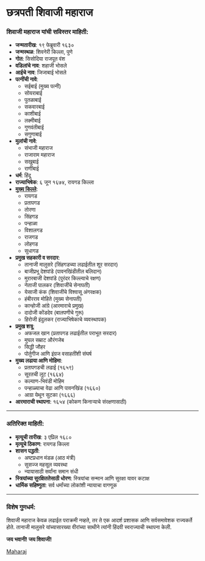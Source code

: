 # छत्रपती शिवाजी महाराज  

### शिवाजी महाराज यांची सविस्तर माहिती:  

- **जन्मतारीख**: १९ फेब्रुवारी १६३०  
- **जन्मस्थळ**: शिवनेरी किल्ला, पुणे  
- **गोत**: सिसोदिया राजपूत वंश  
- **वडिलांचे नाव**: शहाजी भोसले  
- **आईचे नाव**: जिजाबाई भोसले  
- **पत्नींची नावे**:  
  - सईबाई (मुख्य पत्नी)  
  - सोयराबाई  
  - पुतळाबाई  
  - सकवारबाई  
  - काशीबाई  
  - लक्ष्मीबाई  
  - गुणवंतीबाई
  - सगुणाबाई  
- **मुलांची नावे**:  
  - संभाजी महाराज  
  - राजाराम महाराज  
  - सखुबाई  
  - राणींबाई  
- **धर्म**: हिंदू  
- **राज्याभिषेक**: ६ जून १६७४, रायगड किल्ला  
- [**मुख्य किल्ले**](https://github.com/cyb3r-luckysant/COLLECTIONS---/blob/main/STORIES---/%E0%A4%AE%E0%A4%B9%E0%A4%BE%E0%A4%B0%E0%A4%BE%E0%A4%9C%E0%A4%BE%E0%A4%82%E0%A4%9A%E0%A5%87%20%E0%A4%95%E0%A4%BF%E0%A4%B2%E0%A5%8D%E0%A4%B2%E0%A5%87-.md):  
  - रायगड  
  - प्रतापगड  
  - तोरणा  
  - सिंहगड  
  - पन्हाळा  
  - विशालगड  
  - राजगड  
  - लोहगड  
  - सुधागड  
- **प्रमुख सहकारी व सरदार**:  
  - तानाजी मालुसरे (सिंहगडच्या लढाईतील शूर सरदार)  
  - बाजीप्रभू देशपांडे (पावनखिंडीतील बलिदान)  
  - मुरारबाजी देशपांडे (पुरंदर किल्ल्याचे रक्षण)  
  - नेताजी पालकर (शिवाजींचे सेनापती)  
  - येसाजी कंक (शिवाजींचे विश्वासू अंगरक्षक)  
  - हंबीरराव मोहिते (मुख्य सेनापती)  
  - कान्होजी आंग्रे (आरमाराचे प्रमुख)  
  - दादोजी कोंडदेव (बालपणीचे गुरू)  
  - हिरोजी इंदुलकर (राज्याभिषेकाचे व्यवस्थापक)  
- **प्रमुख शत्रू**:  
  - अफजल खान (प्रतापगड लढाईतील पराभूत सरदार)  
  - मुघल सम्राट औरंगजेब  
  - सिद्धी जौहर  
  - पोर्तुगीज आणि इंग्रज वसाहतींशी संघर्ष  
- **मुख्य लढाया आणि मोहिमा**:  
  - प्रतापगडची लढाई (१६५९)  
  - सूरतची लूट (१६६४)  
  - कल्याण-भिवंडी मोहिम  
  - पन्हाळ्याचा वेढा आणि पावनखिंड (१६६०)  
  - आग्रा येथून सुटका (१६६६)  
- **आरमाराची स्थापना**: १६५४ (कोकण किनाऱ्याचे संरक्षणासाठी)  

---

### **अतिरिक्त माहिती**:  
- **मृत्यूची तारीख**: ३ एप्रिल १६८०  
- **मृत्यूचे ठिकाण**: रायगड किल्ला  
- **शासन पद्धती**:  
  - अष्टप्रधान मंडळ (आठ मंत्री)  
  - सुसज्ज महसूल व्यवस्था  
  - न्यायासाठी सर्वांना समान संधी  
- **स्त्रियांच्या सुरक्षिततेसाठी धोरण**: स्त्रियांचा सन्मान आणि सुरक्षा यावर कटाक्ष  
- **धार्मिक सहिष्णुता**: सर्व धर्मांच्या लोकांशी न्यायाचा वागणूक  

---

### **विशेष गुणधर्म**:  
शिवाजी महाराज केवळ लढाईत पराक्रमी नव्हते, तर ते एक आदर्श प्रशासक आणि सर्वसमावेशक राज्यकर्ते होते. तानाजी मालुसरे यांच्यासारख्या वीरांच्या साथीने त्यांनी हिंदवी स्वराज्याची स्थापना केली.  

**जय भवानी! जय शिवाजी!**

[Maharaj](https://mr.m.wikipedia.org/wiki/%E0%A4%B6%E0%A4%BF%E0%A4%B5%E0%A4%BE%E0%A4%9C%E0%A5%80_%E0%A4%AE%E0%A4%B9%E0%A4%BE%E0%A4%B0%E0%A4%BE%E0%A4%9C)
